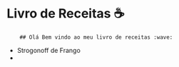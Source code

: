 # Livro de Receitas :coffee:

		## Olá Bem vindo ao meu livro de receitas :wave:



- Strogonoff de Frango
- 
